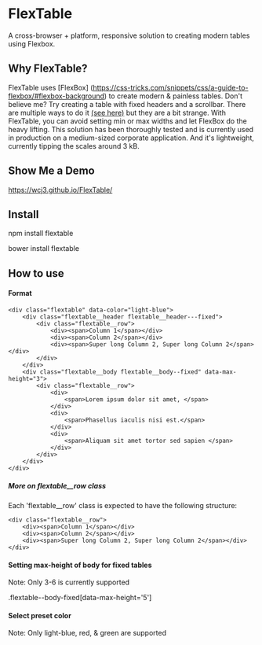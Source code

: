 # FlexTable
A cross-browser + platform, responsive solution to creating modern tables using Flexbox.

## Why FlexTable?

FlexTable uses [FlexBox] (https://css-tricks.com/snippets/css/a-guide-to-flexbox/#flexbox-background) to create modern & painless tables. Don't believe me? Try creating a table with fixed headers and a scrollbar. There are multiple ways to do it [(see here)](http://stackoverflow.com/questions/19559197/how-to-make-scrollable-table-with-fixed-headers-using-css) but they are a bit strange. With FlexTable, you can avoid setting min or max widths and let FlexBox do the heavy lifting. This solution has been thoroughly tested and is currently used in production on a medium-sized corporate application. And it's lightweight, currently tipping the scales around 3 kB.

## Show Me a Demo

https://wcj3.github.io/FlexTable/

## Install

npm install flextable

bower install flextable

## How to use

#### Format
```
<div class="flextable" data-color="light-blue">
    <div class="flextable__header flextable__header---fixed">
        <div class="flextable__row">
            <div><span>Column 1</span></div>
            <div><span>Column 2</span></div>
            <div><span>Super long Column 2, Super long Column 2</span></div>
        </div>
    </div>
    <div class="flextable__body flextable__body--fixed" data-max-height="3">
        <div class="flextable__row">
            <div>
                <span>Lorem ipsum dolor sit amet, </span>
            </div>
            <div>
                <span>Phasellus iaculis nisi est.</span>
            </div>
            <div>
                <span>Aliquam sit amet tortor sed sapien </span>
            </div>
        </div>
    </div>
</div>
```

##### More on flextable__row class
Each 'flextable__row' class is expected to have the following structure:

```
<div class="flextable__row">
    <div><span>Column 1</span></div>
    <div><span>Column 2</span></div>
    <div><span>Super long Column 2, Super long Column 2</span></div>
</div>
```

#### Setting max-height of body for fixed tables
Note: Only 3-6 is currently supported

.flextable--body-fixed[data-max-height='5']

#### Select preset color
Note: Only light-blue, red, & green are supported
 ```

 ```
